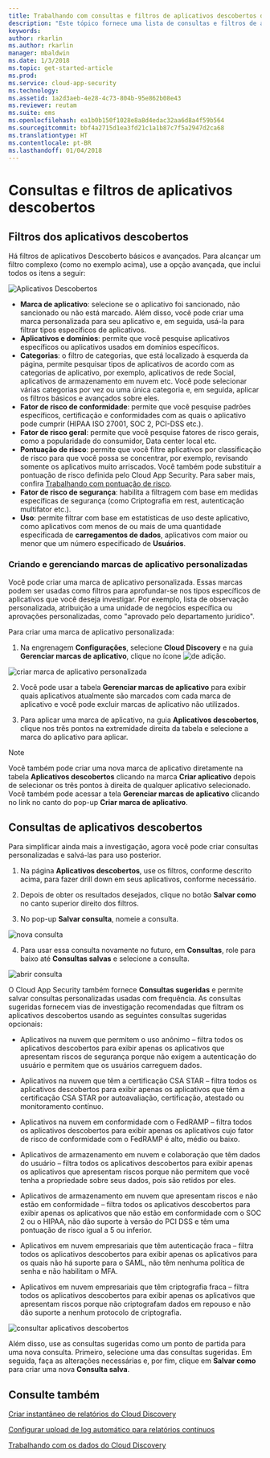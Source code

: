 ```yaml
---
title: Trabalhando com consultas e filtros de aplicativos descobertos do Cloud App Security | Microsoft Docs
description: "Este tópico fornece uma lista de consultas e filtros de aplicativos descobertos do Cloud App Security e explica como trabalhar com eles."
keywords: 
author: rkarlin
ms.author: rkarlin
manager: mbaldwin
ms.date: 1/3/2018
ms.topic: get-started-article
ms.prod: 
ms.service: cloud-app-security
ms.technology: 
ms.assetid: 1a2d3aeb-4e28-4c73-804b-95e862b08e43
ms.reviewer: reutam
ms.suite: ems
ms.openlocfilehash: ea1b0b150f1028e8a8d4edac32aa6d8a4f59b564
ms.sourcegitcommit: bbf4a2715d1ea3fd21c1a1b87c7f5a2947d2ca68
ms.translationtype: HT
ms.contentlocale: pt-BR
ms.lasthandoff: 01/04/2018
---
```

# <a name="discovered-app-filters-and-queries"></a>Consultas e filtros de aplicativos descobertos

## <a name="discovered-app-filters"></a>Filtros dos aplicativos descobertos

Há filtros de aplicativos Descoberto básicos e avançados. Para alcançar um filtro complexo (como no exemplo acima), use a opção avançada, que inclui todos os itens a seguir:

![Aplicativos Descobertos](./media/discovered-apps.png)  


- **Marca de aplicativo**: selecione se o aplicativo foi sancionado, não sancionado ou não está marcado. Além disso, você pode criar uma marca personalizada para seu aplicativo e, em seguida, usá-la para filtrar tipos específicos de aplicativos. 
- **Aplicativos e domínios**: permite que você pesquise aplicativos específicos ou aplicativos usados em domínios específicos. 
- **Categorias**: o filtro de categorias, que está localizado à esquerda da página, permite pesquisar tipos de aplicativos de acordo com as categorias de aplicativo, por exemplo, aplicativos de rede Social, aplicativos de armazenamento em nuvem etc. Você pode selecionar várias categorias por vez ou uma única categoria e, em seguida, aplicar os filtros básicos e avançados sobre eles.
- **Fator de risco de conformidade**: permite que você pesquise padrões específicos, certificação e conformidades com as quais o aplicativo pode cumprir (HIPAA ISO 27001, SOC 2, PCI-DSS etc.).
- **Fator de risco geral**: permite que você pesquise fatores de risco gerais, como a popularidade do consumidor, Data center local etc.
- **Pontuação de risco**: permite que você filtre aplicativos por classificação de risco para que você possa se concentrar, por exemplo, revisando somente os aplicativos muito arriscados. Você também pode substituir a pontuação de risco definida pelo Cloud App Security. Para saber mais, confira [Trabalhando com pontuação de risco](risk-score.md).
- **Fator de risco de segurança**: habilita a filtragem com base em medidas específicas de segurança (como Criptografia em rest, autenticação multifator etc.).
- **Uso**: permite filtrar com base em estatísticas de uso deste aplicativo, como aplicativos com menos de ou mais de uma quantidade especificada de **carregamentos de dados**, aplicativos com maior ou menor que um número especificado de **Usuários**.

### <a name="creating-and-managing-custom-app-tags"></a>Criando e gerenciando marcas de aplicativo personalizadas

Você pode criar uma marca de aplicativo personalizada. Essas marcas podem ser usadas como filtros para aprofundar-se nos tipos específicos de aplicativos que você deseja investigar. Por exemplo, lista de observação personalizada, atribuição a uma unidade de negócios específica ou aprovações personalizadas, como "aprovado pelo departamento jurídico".

Para criar uma marca de aplicativo personalizada:

1. Na engrenagem **Configurações**, selecione **Cloud Discovery** e na guia **Gerenciar marcas de aplicativo**, clique no ícone ![de adição](./media/plus-icon.png). 

![criar marca de aplicativo personalizada](./media/create-app-tag.png)

2. Você pode usar a tabela **Gerenciar marcas de aplicativo** para exibir quais aplicativos atualmente são marcados com cada marca de aplicativo e você pode excluir marcas de aplicativo não utilizados.

3. Para aplicar uma marca de aplicativo, na guia **Aplicativos descobertos**, clique nos três pontos na extremidade direita da tabela e selecione a marca do aplicativo para aplicar. 

> [!NOTE]
>Você também pode criar uma nova marca de aplicativo diretamente na tabela **Aplicativos descobertos** clicando na marca **Criar aplicativo** depois de selecionar os três pontos à direita de qualquer aplicativo selecionado. Você também pode acessar a tela **Gerenciar marcas de aplicativo** clicando no link no canto do pop-up **Criar marca de aplicativo**.

## <a name="discovered-app-queries"></a>Consultas de aplicativos descobertos

Para simplificar ainda mais a investigação, agora você pode criar consultas personalizadas e salvá-las para uso posterior. 

1. Na página **Aplicativos descobertos**, use os filtros, conforme descrito acima, para fazer drill down em seus aplicativos, conforme necessário. 

2. Depois de obter os resultados desejados, clique no botão **Salvar como** no canto superior direito dos filtros. 

3. No pop-up **Salvar consulta**, nomeie a consulta.

 ![nova consulta](./media/new-query.png)

4. Para usar essa consulta novamente no futuro, em **Consultas**, role para baixo até **Consultas salvas** e selecione a consulta. 

 ![abrir consulta](./media/open-query.png)


O Cloud App Security também fornece **Consultas sugeridas** e permite salvar consultas personalizadas usadas com frequência. As consultas sugeridas fornecem vias de investigação recomendadas que filtram os aplicativos descobertos usando as seguintes consultas sugeridas opcionais:

 - Aplicativos na nuvem que permitem o uso anônimo – filtra todos os aplicativos descobertos para exibir apenas os aplicativos que apresentam riscos de segurança porque não exigem a autenticação do usuário e permitem que os usuários carreguem dados.

 - Aplicativos na nuvem que têm a certificação CSA STAR – filtra todos os aplicativos descobertos para exibir apenas os aplicativos que têm a certificação CSA STAR por autoavaliação, certificação, atestado ou monitoramento contínuo.

 - Aplicativos na nuvem em conformidade com o FedRAMP – filtra todos os aplicativos descobertos para exibir apenas os aplicativos cujo fator de risco de conformidade com o FedRAMP é alto, médio ou baixo. 

 - Aplicativos de armazenamento em nuvem e colaboração que têm dados do usuário – filtra todos os aplicativos descobertos para exibir apenas os aplicativos que apresentam riscos porque não permitem que você tenha a propriedade sobre seus dados, pois são retidos por eles.

 - Aplicativos de armazenamento em nuvem que apresentam riscos e não estão em conformidade – filtra todos os aplicativos descobertos para exibir apenas os aplicativos que não estão em conformidade com o SOC 2 ou o HIPAA, não dão suporte à versão do PCI DSS e têm uma pontuação de risco igual a 5 ou inferior.

 - Aplicativos em nuvem empresariais que têm autenticação fraca – filtra todos os aplicativos descobertos para exibir apenas os aplicativos para os quais não há suporte para o SAML, não têm nenhuma política de senha e não habilitam o MFA.

 - Aplicativos em nuvem empresariais que têm criptografia fraca – filtra todos os aplicativos descobertos para exibir apenas os aplicativos que apresentam riscos porque não criptografam dados em repouso e não dão suporte a nenhum protocolo de criptografia.

![consultar aplicativos descobertos](./media/queries-discovered-apps.png)

 
Além disso, use as consultas sugeridas como um ponto de partida para uma nova consulta. Primeiro, selecione uma das consultas sugeridas. Em seguida, faça as alterações necessárias e, por fim, clique em **Salvar como** para criar uma nova **Consulta salva**.


## <a name="see-also"></a>Consulte também
 
[Criar instantâneo de relatórios do Cloud Discovery](create-snapshot-cloud-discovery-reports.md)

[Configurar upload de log automático para relatórios contínuos](configure-automatic-log-upload-for-continuous-reports.md)

[Trabalhando com os dados do Cloud Discovery](working-with-cloud-discovery-data.md)

